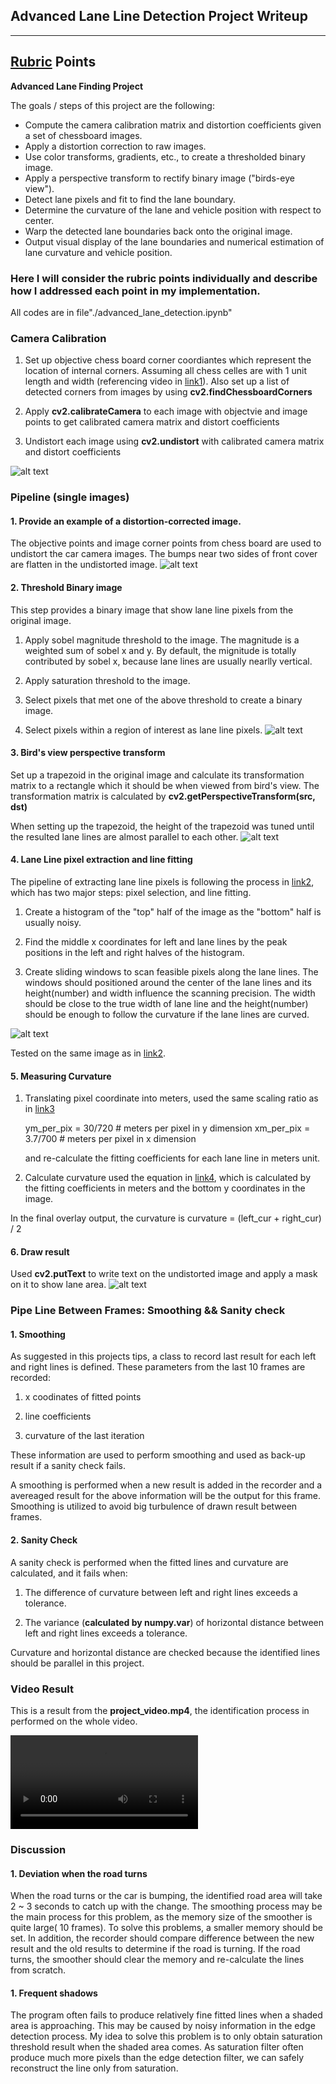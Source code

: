 ## Advanced Lane Line Detection Project Writeup
---

## [Rubric](https://review.udacity.com/#!/rubrics/571/view) Points

**Advanced Lane Finding Project**

The goals / steps of this project are the following:

* Compute the camera calibration matrix and distortion coefficients given a set of chessboard images.
* Apply a distortion correction to raw images.
* Use color transforms, gradients, etc., to create a thresholded binary image.
* Apply a perspective transform to rectify binary image ("birds-eye view").
* Detect lane pixels and fit to find the lane boundary.
* Determine the curvature of the lane and vehicle position with respect to center.
* Warp the detected lane boundaries back onto the original image.
* Output visual display of the lane boundaries and numerical estimation of lane curvature and vehicle position.

[//]: # "image reference"
[chess_undist]: ./output_images/chess_board_undist.png "chess_undist"
[car_undist]: ./output_images/car_undistort_figure.png "car_undist"
[thresh_result]: output_images/thresh_result.png "thresh_test"
[perspective_trans_result]: ./output_images/per_trans_result.png "perspective_transformation"
[fitting_result]: ./output_images/fitting_result.png "fitting result"
[single_result]: ./output_images/drawn_result.png "drawn result"

[video_output]: ./output_images/whole_output_video.mp4 "output_video"

[link1]: https://classroom.udacity.com/nanodegrees/nd013/parts/168c60f1-cc92-450a-a91b-e427c326e6a7/modules/5d1efbaa-27d0-4ad5-a67a-48729ccebd9c/lessons/78afdfc4-f0fa-4505-b890-5d8e6319e15c/concepts/a30f45cb-c1c0-482c-8e78-a26604841ec0 "calibration link"

[link2]: https://classroom.udacity.com/nanodegrees/nd013/parts/168c60f1-cc92-450a-a91b-e427c326e6a7/modules/5d1efbaa-27d0-4ad5-a67a-48729ccebd9c/lessons/626f183c-593e-41d7-a828-eda3c6122573/concepts/4dd9f2c2-1722-412f-9a02-eec3de0c2207 "line fitting link"

[link3]: https://classroom.udacity.com/nanodegrees/nd013/parts/168c60f1-cc92-450a-a91b-e427c326e6a7/modules/5d1efbaa-27d0-4ad5-a67a-48729ccebd9c/lessons/626f183c-593e-41d7-a828-eda3c6122573/concepts/1a352727-390e-469d-87ea-c91cd78869d6 "Curvature ratio"

[link4]: https://classroom.udacity.com/nanodegrees/nd013/parts/168c60f1-cc92-450a-a91b-e427c326e6a7/modules/5d1efbaa-27d0-4ad5-a67a-48729ccebd9c/lessons/626f183c-593e-41d7-a828-eda3c6122573/concepts/2f928913-21f6-4611-9055-01744acc344f "Curvature equation"
### Here I will consider the rubric points individually and describe how I addressed each point in my implementation.  

All codes are in file"./advanced_lane_detection.ipynb" 

### Camera Calibration

1. Set up objective chess board corner coordiantes which represent the location of internal corners. Assuming all chess celles are with 1 unit length and width (referencing video in [link1]). Also set up a list of detected corners from images by using **cv2.findChessboardCorners**

2. Apply **cv2.calibrateCamera** to each image with objectvie and image points to get calibrated camera matrix and distort coefficients

3. Undistort each image using **cv2.undistort** with calibrated camera matrix and distort coefficients

![alt text][chess_undist]

### Pipeline (single images)
#### 1. Provide an example of a distortion-corrected image.
The objective points and image corner points from chess board are used to undistort the car camera images.
The bumps near two sides of front cover are flatten in the undistorted image.
![alt text][car_undist]


#### 2. Threshold Binary image
This step provides a binary image that show lane line pixels from the original image. 

1. Apply sobel magnitude threshold to the image. The magnitude is a weighted sum of sobel x and y. By default, the mignitude is totally contributed by sobel x, because lane lines are usually nearlly vertical.

2. Apply saturation threshold to the image.

3. Select pixels that met one of the above threshold to create a binary image.

4. Select pixels within a region of interest as lane line pixels.
![alt text][thresh_result]

#### 3. Bird's view perspective transform
Set up a trapezoid in the original image and calculate its transformation matrix to a rectangle which it should be when viewed from bird's view. The transformation matrix is calculated by **cv2.getPerspectiveTransform(src, dst)**

When setting up the trapezoid, the height of the trapezoid was tuned until the resulted lane lines are almost parallel to each other.
![alt text][perspective_trans_result]

#### 4. Lane Line pixel extraction and line fitting

The pipeline of extracting lane line pixels is following the process in [link2], which has two major steps: pixel selection, and line fitting.

1. Create a histogram of the "top" half of the image as the "bottom" half is usually noisy.

2. Find the middle x coordinates for left and lane lines by the peak positions in the left and right halves of the histogram.

3. Create sliding windows to scan feasible pixels along the lane lines. The windows should positioned around the center of the lane lines and its height(number) and width influence the scanning precision. The width should be close to the true width of lane line and the height(number) should be enough to follow the curvature if the lane lines are curved.

![alt text][fitting_result]

Tested on the same image as in [link2].

#### 5. Measuring Curvature

1. Translating pixel coordinate into meters, used the same scaling ratio as in  [link3]

    ym_per_pix = 30/720 # meters per pixel in y dimension
    xm_per_pix = 3.7/700 # meters per pixel in x dimension

    and re-calculate the fitting coefficients for each lane line in meters unit.

2. Calculate curvature used the equation in [link4], which is calculated by the fitting coefficients in meters and the bottom y coordinates in the image.

In the final overlay output, the curvature is curvature = (left_cur + right_cur) / 2


#### 6. Draw result

Used **cv2.putText** to write text on the undistorted image and apply a mask on it to show lane area.
![alt text][single_result]

### Pipe Line Between Frames: Smoothing && Sanity check

#### 1. Smoothing
As suggested in this projects tips, a class to record last result for each left and right lines is defined.
These parameters from the last 10 frames are recorded:

1. x coodinates of fitted points

2. line coefficients

3. curvature of the last iteration

These information are used to perform smoothing and used as back-up result if a sanity check fails.

A smoothing is performed when a new result is added in the recorder and a avereaged result for the above information will be the output for this frame. Smoothing is utilized to avoid big turbulence of drawn result between frames.

#### 2. Sanity Check

A sanity check is performed when the fitted lines and curvature are calculated, and it fails when:

1. The difference of curvature between left and right lines exceeds a tolerance.

2. The variance (**calculated by numpy.var**) of horizontal distance between left and right lines exceeds a tolerance.

Curvature and horizontal distance are checked because the identified lines should be parallel in this project.

### Video Result

This is a result from the **project_video.mp4**, the identification process in performed on the whole video.

![alt text][video_output]


### Discussion

#### 1. Deviation when the road turns

When the road turns or the car is bumping, the identified road area will take 2 ~ 3 seconds to catch up with the change. The smoothing process may be the main process for this problem, as the memory size of the smoother is quite large( 10 frames). To solve this problems, a smaller memory should be set. In addition, the recorder should compare difference between the new result and the old results to determine if the road is turning. If the road turns, the smoother should clear the memory and re-calculate the lines from scratch.

#### 1. Frequent shadows

The program often fails to produce relatively fine fitted lines when a shaded area is approaching. This may be caused by noisy information in the edge detection process. My idea to solve this problem is to only obtain saturation threshold result when the shaded area comes. As saturation filter often produce much more pixels than the edge detection filter, we can safely reconstruct the line only from saturation. 